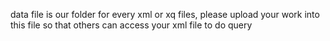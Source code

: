 data file is our folder for every xml or xq files, please upload your work into this file so that others can access your xml file to do query
